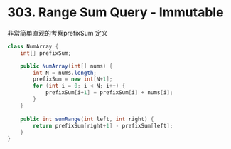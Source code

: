 # 303. Range Sum Query - Immutable

非常简单直观的考察prefixSum 定义

```java
class NumArray {
    int[] prefixSum;

    public NumArray(int[] nums) {
        int N = nums.length;
        prefixSum = new int[N+1];
        for (int i = 0; i < N; i++) {
            prefixSum[i+1] = prefixSum[i] + nums[i];
        }    
    }
    
    public int sumRange(int left, int right) {
        return prefixSum[right+1] - prefixSum[left];
    }
}
```